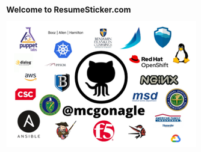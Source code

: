 ## Welcome to ResumeSticker.com

![mcgonagle](stickers/mcgonagle.jpg "McGonagle's Career Sticker")

